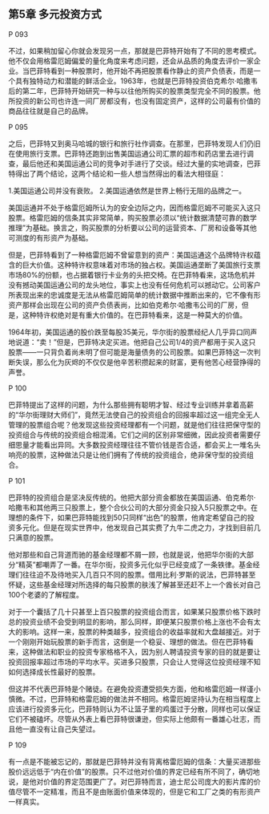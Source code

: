 ## 第5章 多元投资方式

P 093

不过，如果稍加留心你就会发现另一点，那就是巴菲特开始有了不同的思考模式。他不仅会用格雷厄姆偏爱的量化角度来考虑问题，还会从品质的角度去评价一家企业。当巴菲特看到一种股票时，他开始不再把股票看作静止的资产负债表，而是一个具有独特动力和潜能的鲜活企业。1963年，也就是巴菲特投资伯克希尔·哈撒韦后的第二年，巴菲特开始研究一种与以往他所购买的股票类型完全不同的股票。他所投资的新公司也许连一间厂房都没有，也没有固定资产，这样的公司最有价值的商品往往就是自己的品牌。

P 095

之后，巴菲特又到奥马哈城的银行和旅行社作调查。在那里，巴菲特发现人们仍旧在使用旅行支票。巴菲特还跑到出售美国运通公司汇票的超市和药店里去进行调查，最后他还和美国运通公司的竞争对手进行了交谈。经过大量的实地调查，巴菲特得出了两个结论，这两个结论和一些人想当然得出的看法大相径庭：

  1.美国运通公司并没有衰败。
  2.美国运通依然是世界上畅行无阻的品牌之一。

美国运通并不处于格雷厄姆所认为的安全边际之内，因而格雷厄姆不可能买入这只股票。格雷厄姆的信条其实非常简单，购买股票必须以“统计数据清楚可靠的数学推理”为基础。换言之，购买股票的分析要以公司的运营资本、厂房和设备等其他可测度的有形资产为基础。

但是，巴菲特看到了一种格雷厄姆不曾留意到的资产：美国运通这个品牌特许权蕴含的巨大价值。这种特许权意味着对市场的独占权。美国运通垄断了美国旅行支票市场80%的份额，也占据着银行卡业务的头把交椅。在巴菲特看来，这场危机并没有撼动美国运通公司的龙头地位，事实上也没有任何危机可以撼动它。公司客户所表现出来的忠诚度是无法从格雷厄姆简单的统计数据中推断出来的，它不像有形资产那样会出现在公司的资产负债表尚，比如伯克希尔·哈撒韦公司的厂房，但是，这种特许权绝对是有重大价值的。在巴菲特看来，这是一种莫大的价值。

1964年初，美国运通的股价跌至每股35美元，华尔街的股票经纪人几乎异口同声地说道：“卖！”但是，巴菲特决定买进。他把自己公司1/4的资产都用于买入这只股票——一只背负着尚未明了但可能是海量债务的公司股票。如果巴菲特这一次判断失误，那么化为灰烬的不仅仅是他辛苦积攒起来的财富，更有他苦心经营挣得的声誉。

P 100

巴菲特提出了这样的问题，为什么那些拥有聪明才智、经过专业训练并拿着高薪的“华尔街理财大师们”，竟然无法使自己的投资组合的回报率超过这一组完全无人管理的股票组合呢？他发现这些投资经理都有一个问题，就是他们往往把保守型的投资组合与传统的投资组合相混淆。它们之间的区别非常细微，因此投资者需要仔细思量才能看出异同。大多数投资经理往往不管价钱是否合适，都会买上一堆名头响亮的股票，这种做法只是让他们拥有了传统的投资组合，绝非保守型的投资组合。

P 101

巴菲特的投资组合是坚决反传统的。他把大部分资金都放在美国运通、伯克希尔·哈撒韦和其他两三只股票上，整个合伙公司的大部分资金只投入5只股票之中。在理想的条件下，如果巴菲特能找到50只同样“出色”的股票，他肯定希望自己的投资多元化。但是在现实世界中，他发现自己其实费了九牛二虎之力，才找到目前几只满意的股票。

他对那些和自己背道而驰的基金经理都不屑一顾，也就是说，他把华尔街的大部分“精英”都嘲弄了一番。在华尔街，投资多元化似乎已经变成了一条铁律。基金经理们往往迫不及待地买入几百只不同的股票。借用比利·罗斯的说法，巴菲特甚至怀疑，这些基金经理对所选择的每只股票的肤浅了解甚至还赶不上一个酋长对自己100个老婆的了解程度。

对于一个囊括了几十只甚至上百只股票的投资组合而言，如果某只股票价格下跌时总的投资业绩不会受到明显的影响，那么同样，即便某只股票价格上涨也不会有太大的影响。这样一来，股票的种类越多，投资组合的收益率就和大盘越接近。对于一个刚刚开始玩股票的新手而言，这倒是一个稳妥、理想的做法。但在巴菲特看来，这种做法和职业的投资专家格格不入，因为别人聘请投资专家的目的就是要让投资回报率超过市场的平均水平。买进多只股票，只会让人觉得这位投资经理不知如何选择成长性最好的股票。

但这并不代表巴菲特是个赌徒。在避免投资遭受损失方面，他和格雷厄姆一样谨小慎微。不过，巴菲特和格雷厄姆的做法并不相同。格雷厄姆坚持认为在相当程度上应该进行投资多元化，巴菲特则认为不让篮子里的鸡蛋过于分散，同样也可以保证它们不被磕坏。尽管从外表上看巴菲特很谦逊，但实际上他颇有一番雄心壮志，而且他一直没有让自己失望过。

P 109

有一点是不能被忘记的，那就是巴菲特并没有背离格雷厄姆的信条：大量买进那些股价远远低于“内在价值”的股票。只不过他对价值的界定已经有所不同了，确切地说，是他对价值的界定范围更广了。对巴菲特而言，迪士尼公司庞大的影片库的价值尽管不一定精准，而且不是由账面价值来体现的，但是它和工厂之类的有形资产一样真实。
